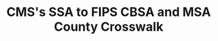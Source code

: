 ---
contributors:
- NBER
- CMS
description: 'CMS periodically produces SSA to FIPS CBSA to county crosswalk files.
  They released a CBSA to MSA to FIPS county crosswalk as well. Some CMS data files
  have SSA state and county codes or county name rather than FIPS state and county
  codes. Jean Roth processed the data files below for greater ease of use. '
last_edit: Mon, 19 Jun 2023 16:46:38 GMT
location: https://data.nber.org/data/cbsa-msa-fips-ssa-county-crosswalk.html
open_access: 'TRUE'
slug: cms_ssa_fips_county_crosswalk
tags:
- geography
- crosswalk
- united states
timeframe: 2005-2017
title: CMS's SSA to FIPS CBSA and MSA County Crosswalk
uuid: f5c60657-0ea0-4954-8794-ea7ebadca57c
versioning: 'TRUE'
---